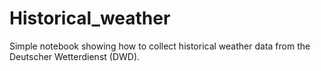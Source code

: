 # Historical_weather

Simple notebook showing how to collect historical weather data from the Deutscher Wetterdienst (DWD).
